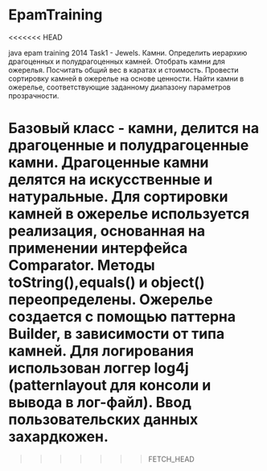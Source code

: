 EpamTraining
============
<<<<<<< HEAD

 java epam training 2014
 Task1 - Jewels.
 Камни. Определить иерархию драгоценных и полудрагоценных камней. Отобрать
 камни для ожерелья. Посчитать общий вес в каратах и стоимость. Провести
 сортировку камней в ожерелье на основе ценности. Найти камни в
 ожерелье, соответствующие заданному диапазону параметров прозрачности.
 
 Базовый класс - камни, делится на драгоценные и полудрагоценные камни. 
 Драгоценные камни делятся на искусственные и натуральные. 
 Для сортировки
 камней в ожерелье используется реализация, основанная на применении 
 интерфейса Comparator. Методы toString(),equals() и object() переопределены.
 Ожерелье создается с помощью паттерна Builder, в зависимости от типа камней.
 Для логирования использован логгер log4j (patternlayout для консоли и вывода
 в лог-файл). 
 Ввод пользовательских данных захардкожен.
=======
>>>>>>> FETCH_HEAD
